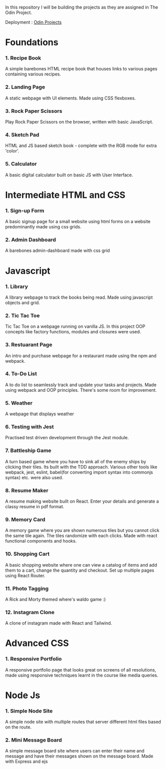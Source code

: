 In this repository I will be building the projects as they are assigned in The Odin Project.

Deployment : <a href='https://srivathsa-yashwanth.github.io/odin_projects/' target='_blank'>Odin Projects</a>

<h1>Foundations</h1>

<h3>1. Recipe Book</h3>
<p>A simple barebones HTML recipe book that houses links to various pages containing various recipes.</p>

<h3>2. Landing Page</h3>
<p>A static webpage with UI elements. Made using CSS flexboxes.</p>

<h3>3. Rock Paper Scissors</h3>
<p>Play Rock Paper Scissors on the browser, written with basic JavaScript. </p>

<h3>4. Sketch Pad </h3>
<p>HTML and JS based sketch book - complete with the RGB mode for extra 'color'. </p>

<h3>5. Calculator</h3>
<p>A basic digital calculator built on basic JS with User Interface.</p>

<h1>Intermediate HTML and CSS </h1>

<h3>1. Sign-up Form</h3>
<p>A basic signup page for a small website using html forms on a website predominantly made using css grids.</p>

<h3>2. Admin Dashboard</h3>
<p>A barebones admin-dashboard made with css grid</p>

<h1>Javascript</h1>

<h3>1. Library </h3>
<p>A library webpage to track the books being read. Made using javascript objects and grid.</p>

<h3>2. Tic Tac Toe </h3>
<p>Tic Tac Toe on a webpage running on vanilla JS. In this project OOP concepts like factory functions, modules 
    and closures were used. </p>

<h3>3. Restuarant Page </h3>
<p> An intro and purchase webpage for a restaurant made using the npm and webpack.</p>

<h3>4. To-Do List</h3>
<p> A to do list to seamlessly track and update your tasks and projects. Made using webpack and OOP principles. There's some room for improvement.
</p>

<h3>5. Weather</h3>
<p> A webpage that displays weather

<h3>6. Testing with Jest</h3>
<p> Practised test driven development through the Jest module.
</p>

<h3>7. Battleship Game</h3>
<p> A turn based game where you have to sink all of the enemy ships by clicking their tiles. Its built with the TDD approach. Various other tools like webpack, jest, eslint, babel(for converting import syntax into commonjs syntax) etc. were also used.
</p>

<h3>8. Resume Maker</h3>
<p> A resume making website built on React. Enter your details and generate a classy resume in pdf format.
</p>

<h3>9. Memory Card</h3>
<p> A memory game where you are shown numerous tiles but you cannot click the same tile again. The tiles randomize with each clicks. Made with react functional components and hooks.
</p>

<h3>10. Shopping Cart</h3>
<p> A basic shopping website where one can view a catalog of items and add them to a cart, change the quantity and checkout. Set up multiple pages using React Router.
</p>

<h3>11. Photo Tagging</h3>
<p> A Rick and Morty themed where's waldo game :)
</p>

<h3>12. Instagram Clone</h3>
<p> A clone of instagram made with React and Tailwind.
</p>

<h1>Advanced CSS</h1>
<h3>1. Responsive Portfolio</h3>
<p> A responsive portfolio page that looks great on screens of all resolutions, made using responsive techniques learnt in the course like media queries. </p>

<h1>Node Js</h1>
<h3>1. Simple Node Site</h3>
<p> A simple node site with multiple routes that server different html files based on the route. </p>

<h3>2. Mini Message Board</h3>
<p> A simple message board site where users can enter their name and message and have their messages shown on the message board. Made with Express and ejs</p>
